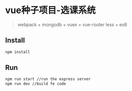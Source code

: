 # vue种子项目-选课系统

> webpack + mongodb + vuex + vue-router
> less + es6

## Install
```bash
npm install
```

## Run
```bash
npm run start //run the express server
npm run dev //build fe code
```
